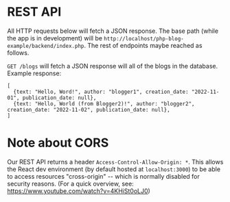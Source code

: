 
# REST API

All HTTP requests below will fetch a JSON response.  The base path (while the app is in development) will be `http://localhost/php-blog-example/backend/index.php`.  The rest of endpoints maybe reached as follows.

`GET /blogs` will fetch a JSON response will all of the blogs in the database.  Example response:

```
[
  {text: "Hello, Word!", author: "blogger1", creation_date: "2022-11-01", publication_date: null},
  {text: "Hello, World (from Blogger2)!", author: "blogger2", creation_date: "2022-11-02", publication_date: null},
]
```


# Note about CORS

Our REST API returns a header `Access-Control-Allow-Origin: *`.  This allows the React dev environment (by default hosted at `localhost:3000`) to be able to access resources "cross-origin" -- which is normally disabled for security reasons.  (For a quick overview, see: https://www.youtube.com/watch?v=4KHiSt0oLJ0)


